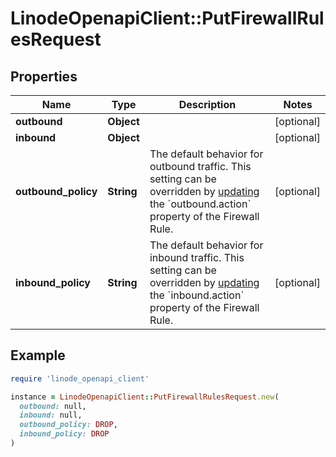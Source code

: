 # LinodeOpenapiClient::PutFirewallRulesRequest

## Properties

| Name | Type | Description | Notes |
| ---- | ---- | ----------- | ----- |
| **outbound** | **Object** |  | [optional] |
| **inbound** | **Object** |  | [optional] |
| **outbound_policy** | **String** | The default behavior for outbound traffic. This setting can be overridden by [updating](https://techdocs.akamai.com/linode-api/reference/put-firewall-rules) the &#x60;outbound.action&#x60; property of the Firewall Rule. | [optional] |
| **inbound_policy** | **String** | The default behavior for inbound traffic. This setting can be overridden by [updating](https://techdocs.akamai.com/linode-api/reference/put-firewall-rules) the &#x60;inbound.action&#x60; property of the Firewall Rule. | [optional] |

## Example

```ruby
require 'linode_openapi_client'

instance = LinodeOpenapiClient::PutFirewallRulesRequest.new(
  outbound: null,
  inbound: null,
  outbound_policy: DROP,
  inbound_policy: DROP
)
```

